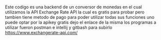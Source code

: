 Este codigo es una backend de un conversor de monedas en el cual utilizamos la API Exchange Rate API la cual es gratis para probar pero tambien tiene metodo de pago para poder utilizar todas sus funciones uno
puede optar por la apikey gratis dejo el enlace de la misma
los programas a utilizar fueron postman e intellij y gitbash para subirlo 
https://www.exchangerate-api.com/
